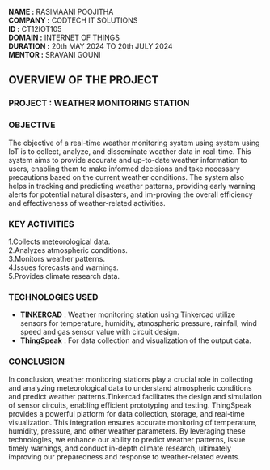 **NAME :** RASIMAANI POOJITHA  
**COMPANY :** CODTECH IT SOLUTIONS  
**ID :** CT12IOT105  
**DOMAIN :** INTERNET OF THINGS  
**DURATION :** 20th MAY 2024 TO 20th JULY 2024  
**MENTOR :** SRAVANI GOUNI

## OVERVIEW OF THE PROJECT

### PROJECT : WEATHER MONITORING STATION

### OBJECTIVE
The objective of a real-time weather monitoring system using system using IoT is to collect, analyze, and disseminate weather data in real-time. This system aims to provide accurate and up-to-date weather information to users, enabling them to make informed decisions and take necessary precautions based on the current weather conditions. The system also helps in tracking and predicting weather patterns, providing early warning alerts for potential natural disasters, and im-proving the overall efficiency and effectiveness of weather-related activities.

### KEY ACTIVITIES
1.Collects meteorological data.  
2.Analyzes atmospheric conditions.  
3.Monitors weather patterns.  
4.Issues forecasts and warnings.  
5.Provides climate research data.

### TECHNOLOGIES USED
- **TINKERCAD** : Weather monitoring station using Tinkercad utilize sensors for temperature, humidity, atmospheric pressure, rainfall, wind speed and gas sensor value with circuit design.
- **ThingSpeak** : For data collection and visualization of the output data.

### CONCLUSION
In conclusion, weather monitoring stations play a crucial role in collecting and analyzing meteorological data to understand atmospheric conditions and predict weather patterns.Tinkercad facilitates the design and simulation of sensor circuits, enabling efficient prototyping and testing. ThingSpeak provides a powerful platform for data collection, storage, and real-time visualization. This integration ensures accurate monitoring of temperature, humidity, pressure, and other weather parameters. By leveraging these technologies, we enhance our ability to predict weather patterns, issue timely warnings, and conduct in-depth climate research, ultimately improving our preparedness and response to weather-related events.

